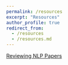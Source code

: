 ```yaml
---
permalink: /resources
excerpt: "Resources"
author_profile: true
redirect_from: 
  - /resources
  - /resources.md
---
```


[Reviewing NLP Papers](https://2020.emnlp.org/blog/2020-05-17-write-good-reviews)
